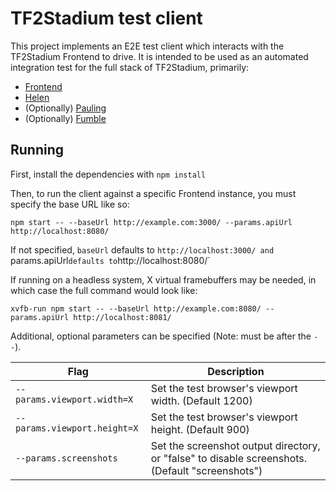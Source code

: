 # TF2Stadium test client

This project implements an E2E test client which interacts with the
TF2Stadium Frontend to drive. It is intended to be used as an automated
integration test for the full stack of TF2Stadium, primarily:

* [Frontend](https://github.com/TF2Stadium/Frontend)
* [Helen](https://github.com/TF2Stadium/Helen)
* (Optionally) [Pauling](https://github.com/TF2Stadium/Pauling)
* (Optionally) [Fumble](https://github.com/TF2Stadium/Fumble)

## Running

First, install the dependencies with `npm install`

Then, to run the client against a specific Frontend instance, you must
specify the base URL like so:

    npm start -- --baseUrl http://example.com:3000/ --params.apiUrl http://localhost:8080/

If not specified, `baseUrl` defaults to `http://localhost:3000/ and
`params.apiUrl` defaults to `http://localhost:8080/`

If running on a headless system, X virtual framebuffers may be needed,
in which case the full command would look like:

    xvfb-run npm start -- --baseUrl http://example.com:8080/ --params.apiUrl http://localhost:8081/

Additional, optional parameters can be specified (Note: must be after the `--`).

| Flag                         | Description                                                                                     |
|------------------------------|-------------------------------------------------------------------------------------------------|
| `--params.viewport.width=X`  | Set the test browser's viewport width. (Default 1200)                                           |
| `--params.viewport.height=X` | Set the test browser's viewport height. (Default 900)                                           |
| `--params.screenshots`       | Set the screenshot output directory, or "false" to disable screenshots. (Default "screenshots") |
